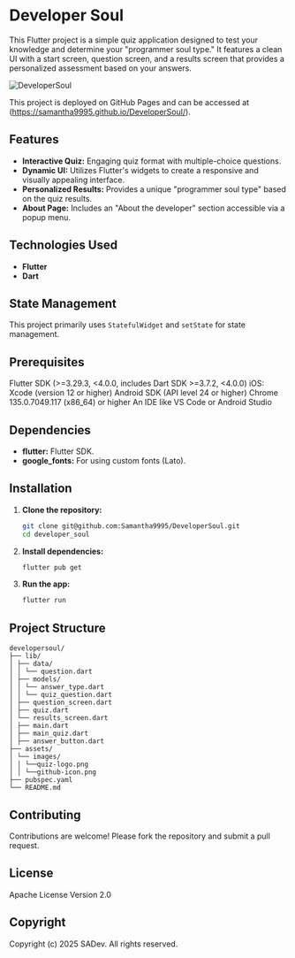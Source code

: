# Developer Soul

This Flutter project is a simple quiz application designed to test your knowledge and determine your "programmer soul type." It features a clean UI with a start screen, question screen, and a results screen that provides a personalized assessment based on your answers.

![DeveloperSoul](https://github.com/user-attachments/assets/7f79001b-2aa5-47bc-b6dc-1b8efba1ab59)

This project is deployed on GitHub Pages and can be accessed at (https://samantha9995.github.io/DeveloperSoul/).

## Features

*   **Interactive Quiz:** Engaging quiz format with multiple-choice questions.
*   **Dynamic UI:** Utilizes Flutter's widgets to create a responsive and visually appealing interface.
*   **Personalized Results:** Provides a unique "programmer soul type" based on the quiz results.
*   **About Page:** Includes an "About the developer" section accessible via a popup menu.

## Technologies Used

*   **Flutter**
*   **Dart**

## State Management

This project primarily uses `StatefulWidget` and `setState` for state management. 

## Prerequisites
Flutter SDK (>=3.29.3, <4.0.0, includes Dart SDK >=3.7.2, <4.0.0)
iOS: Xcode (version 12 or higher)
Android SDK (API level 24 or higher)
Chrome 135.0.7049.117 (x86_64) or higher
An IDE like VS Code or Android Studio

## Dependencies

*   **flutter:**  Flutter SDK.
*   **google\_fonts:** For using custom fonts (Lato).

## Installation

1.  **Clone the repository:**

    ```bash
    git clone git@github.com:Samantha9995/DeveloperSoul.git
    cd developer_soul
    ```

2.  **Install dependencies:**

    ```bash
    flutter pub get
    ```

3.  **Run the app:**

    ```bash
    flutter run
    ```

## Project Structure
```
developersoul/ 
├── lib/
│ ├── data/ 
│ │ └── question.dart 
│ ├── models/ 
│ │ └── answer_type.dart
│ │ └── quiz_question.dart
│ ├── question_screen.dart 
│ ├── quiz.dart
│ └── results_screen.dart  
│ ├── main.dart
│ ├── main_quiz.dart 
│ ├── answer_button.dart 
├── assets/ 
│ └── images/ 
│ │ └──quiz-logo.png 
│ │ └──github-icon.png 
├── pubspec.yaml  
└── README.md
```

## Contributing

Contributions are welcome! Please fork the repository and submit a pull request.

## License

Apache License Version 2.0 

## Copyright

Copyright (c) 2025 SADev. All rights reserved.
